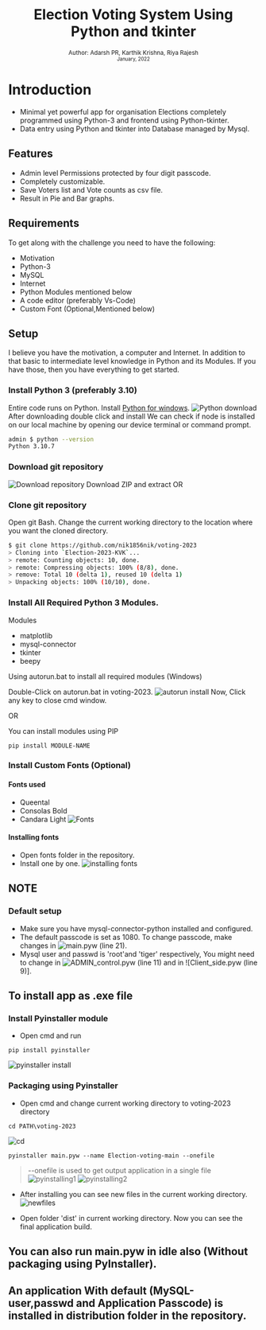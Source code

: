 
<div align="center">

  <h1> Election Voting System Using Python and tkinter</h1>
  
<sub>Author: <a>Adarsh PR, Karthik Krishna, Riya Rajesh</a><br>
<small> January, 2022</small></sub>

</div>

# Introduction
- Minimal yet powerful app for organisation Elections completely programmed using Python-3 and frontend using Python-tkinter.
- Data entry using Python and tkinter into Database managed by Mysql.

## Features

- Admin level Permissions protected by four digit passcode.
- Completely customizable.
- Save Voters list and Vote counts as csv file.
- Result in Pie and Bar graphs.

## Requirements
To get along with the challenge you need to have the following:

- Motivation
- Python-3
- MySQL
- Internet
- Python Modules mentioned below
- A code editor (preferably Vs-Code)
- Custom Font (Optional,Mentioned below)

## Setup
I believe you have the motivation, a computer and Internet. In addition to that basic to intermediate level knowledge in Python and its Modules. If you have those, then you have everything to get started.

### Install Python 3 (preferably 3.10)
Entire code runs on Python. Install [Python for windows](https://www.python.org/downloads/).
![Python download](images/download_python.png)
After downloading double click and install
We can check if node is installed on our local machine by opening our device terminal or command prompt.
```sh
admin $ python --version
Python 3.10.7
```

### Download git repository
![Download repository](images/download_repo.png)
Download ZIP and extract OR
### Clone git repository
Open git Bash.
Change the current working directory to the location where you want the cloned directory.
```sh
$ git clone https://github.com/nik1856nik/voting-2023
> Cloning into `Election-2023-KVK`...
> remote: Counting objects: 10, done.
> remote: Compressing objects: 100% (8/8), done.
> remove: Total 10 (delta 1), reused 10 (delta 1)
> Unpacking objects: 100% (10/10), done.
```

### Install All Required Python 3 Modules.

Modules

  - matplotlib
  - mysql-connector
  - tkinter
  - beepy

Using autorun.bat to install all required modules (Windows)

Double-Click on autorun.bat in voting-2023.
![autorun install](images/running_autorun.png)
Now, Click any key to close cmd window.

OR

You can install modules using PIP
```
pip install MODULE-NAME
```

### Install Custom Fonts (Optional)

#### Fonts used
- Queental
- Consolas Bold
- Candara Light
![Fonts](images/fonts.png)

#### Installing fonts
- Open fonts folder in the repository.
- Install one by one.
![installing fonts](images/installing-fonts.png)

## NOTE

### Default setup
- Make sure you have mysql-connector-python installed and configured.
- The default passcode is set as 1080. To change passcode, make changes in ![main.pyw (line 21)](main.pyw).
- Mysql user and passwd is 'root'and 'tiger' respectively, You might need to change in ![ADMIN_control.pyw (line 11)](ADMIN_control.pyw) and in ![Client_side.pyw (line 9)].


## To install app as .exe file

### Install Pyinstaller module
- Open cmd and run
```
pip install pyinstaller
```
![pyinstaller install](images/installing-pyinstaller.png)


### Packaging using Pyinstaller

- Open cmd and change current working directory to voting-2023 directory
```
cd PATH\voting-2023 
```
![cd](images/cd.png)

```
pyinstaller main.pyw --name Election-voting-main --onefile
```
> --onefile is used to get output application in a single file
![pyinstalling1](images/pyinstalling1.png)
![pyinstalling2](images/pyinstalling2.png)

- After installing you can see new files in the current working directory.
![newfiles](images/new-files.png)

- Open folder 'dist' in current working directory.
Now you can see the final application build.

## You can also run main.pyw in idle also (Without packaging using PyInstaller).

## An application With default (MySQL-user,passwd and Application Passcode) is installed in distribution folder in the repository.











